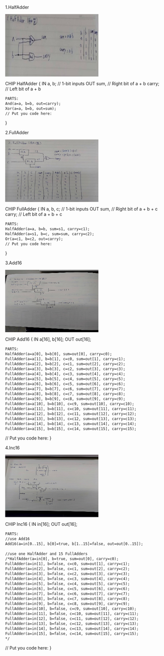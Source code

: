 1.HalfAdder

<img src="hw3_pic/HalfAdder.jpg" width="300" height="200"  align=center />

CHIP HalfAdder {
    IN a, b;    // 1-bit inputs
    OUT sum,    // Right bit of a + b 
        carry;  // Left bit of a + b

    PARTS:
    And(a=a, b=b, out=carry);
    Xor(a=a, b=b, out=sum);
    // Put you code here:
}

2.FullAdder

<img src="hw3_pic/FullAdder.jpg" width="300" height="200"  align=center />

CHIP FullAdder {
    IN a, b, c;  // 1-bit inputs
    OUT sum,     // Right bit of a + b + c
        carry;   // Left bit of a + b + c

    PARTS:
    HalfAdder(a=a, b=b, sum=s1, carry=c1);
    HalfAdder(a=s1, b=c, sum=sum, carry=c2);
    Or(a=c1, b=c2, out=carry);
    // Put you code here:
}

3.Add16

<img src="hw3_pic/Add16.jpg" width="300" height="200"  align=center />

CHIP Add16 {
    IN a[16], b[16];
    OUT out[16];

    PARTS:
    HalfAdder(a=a[0], b=b[0], sum=out[0], carry=c0);
    FullAdder(a=a[1], b=b[1], c=c0, sum=out[1], carry=c1);
    FullAdder(a=a[2], b=b[2], c=c1, sum=out[2], carry=c2);
    FullAdder(a=a[3], b=b[3], c=c2, sum=out[3], carry=c3);
    FullAdder(a=a[4], b=b[4], c=c3, sum=out[4], carry=c4);
    FullAdder(a=a[5], b=b[5], c=c4, sum=out[5], carry=c5);
    FullAdder(a=a[6], b=b[6], c=c5, sum=out[6], carry=c6);
    FullAdder(a=a[7], b=b[7], c=c6, sum=out[7], carry=c7);
    FullAdder(a=a[8], b=b[8], c=c7, sum=out[8], carry=c8);
    FullAdder(a=a[9], b=b[9], c=c8, sum=out[9], carry=c9);
    FullAdder(a=a[10], b=b[10], c=c9, sum=out[10], carry=c10);
    FullAdder(a=a[11], b=b[11], c=c10, sum=out[11], carry=c11);
    FullAdder(a=a[12], b=b[12], c=c11, sum=out[12], carry=c12);
    FullAdder(a=a[13], b=b[13], c=c12, sum=out[13], carry=c13);
    FullAdder(a=a[14], b=b[14], c=c13, sum=out[14], carry=c14);
    FullAdder(a=a[15], b=b[15], c=c14, sum=out[15], carry=c15);
   // Put you code here:
}

4.Inc16

<img src="hw3_pic/Inc16.jpg" width="300" height="200"  align=center />

CHIP Inc16 {
    IN in[16];
    OUT out[16];

    PARTS:
    //use Add16
    Add16(a=in[0..15], b[0]=true, b[1..15]=false, out=out[0..15]);

    //use one HalfAdder and 15 FullAdders
    /*HalfAdder(a=in[0], b=true, sum=out[0], carry=c0);
    FullAdder(a=in[1], b=false, c=c0, sum=out[1], carry=c1);
    FullAdder(a=in[2], b=false, c=c1, sum=out[2], carry=c2);
    FullAdder(a=in[3], b=false, c=c2, sum=out[3], carry=c3);
    FullAdder(a=in[4], b=false, c=c3, sum=out[4], carry=c4);
    FullAdder(a=in[5], b=false, c=c4, sum=out[5], carry=c5);
    FullAdder(a=in[6], b=false, c=c5, sum=out[6], carry=c6);
    FullAdder(a=in[7], b=false, c=c6, sum=out[7], carry=c7);
    FullAdder(a=in[8], b=false, c=c7, sum=out[8], carry=c8);
    FullAdder(a=in[9], b=false, c=c8, sum=out[9], carry=c9);
    FullAdder(a=in[10], b=false, c=c9, sum=out[10], carry=c10);
    FullAdder(a=in[11], b=false, c=c10, sum=out[11], carry=c11);
    FullAdder(a=in[12], b=false, c=c11, sum=out[12], carry=c12);
    FullAdder(a=in[13], b=false, c=c12, sum=out[13], carry=c13);
    FullAdder(a=in[14], b=false, c=c13, sum=out[14], carry=c14);
    FullAdder(a=in[15], b=false, c=c14, sum=out[15], carry=c15);
    */
   // Put you code here:
}